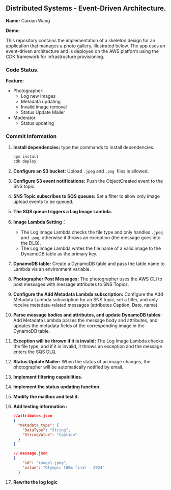 ## Distributed Systems - Event-Driven Architecture.

__Name:__ Caixian Wang

__Demo__: 

This repository contains the implementation of a skeleton design for an application that manages a photo gallery, illustrated below. The app uses an event-driven architecture and is deployed on the AWS platform using the CDK framework for infrastructure provisioning.



### Code Status.

__Feature:__

+ Photographer:
  + Log new Images
  + Metadata updating
  + Invalid image removal  
  + Status Update Mailer
+ Moderator
  + Status updating

### Commit Information 

1. **Install dependencies:** type the commands to Install dependencies.

   ```sh
   npm install
   cdk deploy
   ```

2. **Configure an S3 bucket:** Upload ``.jpeg`` and ``.png ``files is allowed.

3. **Configure S3 event notifications:** Push the ObjectCreated event to the SNS topic.

4. **SNS Topic subscribes to SQS queues:** Set a filter to allow only image upload events to be queued.

5. **The SQS queue triggers a Log Image Lambda.**

6. **Image Lambda Setting：** 

   - The Log Image Lambda checks the file type and only handles ``.jpeg`` and ``.png``, otherwise it throws an exception (the message goes into the DLQ).
   - The Log Image Lambda writes the file name of a valid image to the DynamoDB table as the primary key.

7. **DynamoDB table:** Create a DynamoDB table and pass the table name to Lambda via an environment variable.

8. **Photographer Post Messages:** The photographer uses the AWS CLI to post messages with message attributes to SNS Topics.

9. **Configure the Add Metadata Lambda subscription:** Configure the Add Metadata Lambda subscription for an SNS topic, set a filter, and only receive metadata-related messages (attributes Caption, Date, name).

10. **Parse message bodies and attributes, and update DynamoDB tables:** Add Metadata Lambda parses the message body and attributes, and updates the metadata fields of the corresponding image in the DynamoDB table.

11. **Exception will be thrown if it is invalid:** The Log Image Lambda checks the file type, and if it is invalid, it throws an exception and the message enters the SQS DLQ.

12. **Status Update Mailer:** When the status of an image changes, the photographer will be automatically notified by email.

13. **Implement filtering capabilities.**

14. **Implement the status updating function.**

15. **Modify the mailbox and test it.**

16. **Add testing information :** 

    ```json
    //attributes.json
    {
      "metadata_type": {
        "DataType": "String",
        "StringValue": "Caption"
      }
    }
    ```

    ```json
    // message.json
    {
        "id": "image1.jpeg",
        "value": "Olympic 100m final - 2024"
      }
    ```

17. **Rewrite the log logic**

